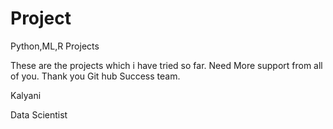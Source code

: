 # Project
Python,ML,R Projects

These are the projects which i have tried so far.
Need More support from all of you.
Thank you Git hub Success team.

Kalyani

Data Scientist

